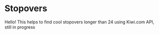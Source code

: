 # Stopovers
Hello! This helps to find cool stopovers longer than 24 using Kiwi.com API, still in progress
